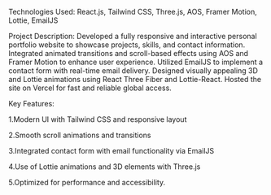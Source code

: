Technologies Used: React.js, Tailwind CSS, Three.js, AOS, Framer Motion, Lottie, EmailJS

Project Description:
Developed a fully responsive and interactive personal portfolio website to showcase projects, skills, and contact information. Integrated animated transitions and scroll-based effects using AOS and Framer Motion to enhance user experience. Utilized EmailJS to implement a contact form with real-time email delivery. Designed visually appealing 3D and Lottie animations using React Three Fiber and Lottie-React. Hosted the site on Vercel for fast and reliable global access.

Key Features:

1.Modern UI with Tailwind CSS and responsive layout

2.Smooth scroll animations and transitions

3.Integrated contact form with email functionality via EmailJS

4.Use of Lottie animations and 3D elements with Three.js

5.Optimized for performance and accessibility.
